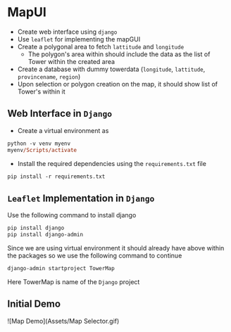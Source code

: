 # MapUI
- Create web interface using `django`
- Use `leaflet` for implementing the mapGUI
- Create a polygonal area to fetch  `lattitude` and `longitude`  
    - The polygon's area within should include the data as the list of Tower within the created area 
- Create a database with dummy towerdata (`longitude`, `lattitude`, `provincename`, `region`)
- Upon selection or polygon creation on the map, it should show list of Tower's within it

## Web Interface in `Django`

- Create a virtual environment as
```ps
python -v venv myenv 
myenv/Scripts/activate
```
- Install the required dependencies using the `requirements.txt` file
```ps
pip install -r requirements.txt   
```

## `Leaflet` Implementation in `Django`

Use the following command to install django

```ps
pip install django
pip install django-admin
```
Since we are using virtual environment it should already have above within the packages so we use the following command to continue

```ps
django-admin startproject TowerMap
```
Here TowerMap is name of the `Django` project

## Initial Demo 
![Map Demo](Assets/Map Selector.gif)

